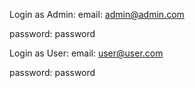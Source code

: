 
Login as Admin:
email: admin@admin.com

password: password

Login as User:
email: user@user.com

password: password
